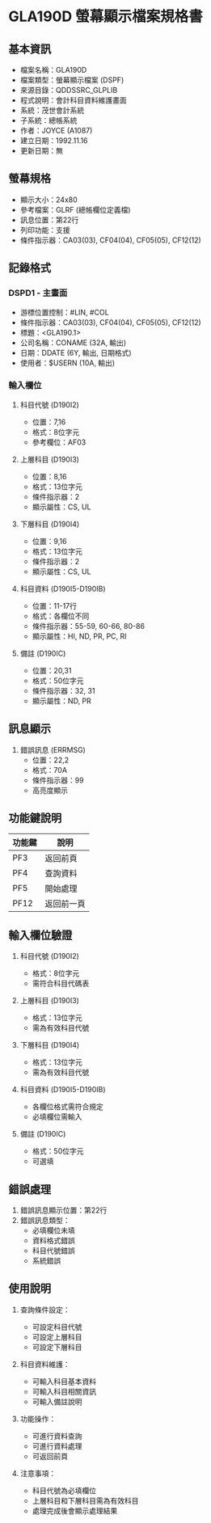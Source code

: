 # GLA190D 螢幕顯示檔案規格書

## 基本資訊
- 檔案名稱：GLA190D
- 檔案類型：螢幕顯示檔案 (DSPF)
- 來源目錄：QDDSSRC_GLPLIB
- 程式說明：會計科目資料維護畫面
- 系統：茂世會計系統
- 子系統：總帳系統
- 作者：JOYCE (A1087)
- 建立日期：1992.11.16
- 更新日期：無

## 螢幕規格
- 顯示大小：24x80
- 參考檔案：GLRF (總帳欄位定義檔)
- 訊息位置：第22行
- 列印功能：支援
- 條件指示器：CA03(03), CF04(04), CF05(05), CF12(12)

## 記錄格式
### DSPD1 - 主畫面
- 游標位置控制：#LIN, #COL
- 條件指示器：CA03(03), CF04(04), CF05(05), CF12(12)
- 標題：<GLA190.1>
- 公司名稱：CONAME (32A, 輸出)
- 日期：DDATE (6Y, 輸出, 日期格式)
- 使用者：$USERN (10A, 輸出)

### 輸入欄位
1. 科目代號 (D190I2)
   - 位置：7,16
   - 格式：8位字元
   - 參考欄位：AF03

2. 上層科目 (D190I3)
   - 位置：8,16
   - 格式：13位字元
   - 條件指示器：2
   - 顯示屬性：CS, UL

3. 下層科目 (D190I4)
   - 位置：9,16
   - 格式：13位字元
   - 條件指示器：2
   - 顯示屬性：CS, UL

4. 科目資料 (D190I5-D190IB)
   - 位置：11-17行
   - 格式：各欄位不同
   - 條件指示器：55-59, 60-66, 80-86
   - 顯示屬性：HI, ND, PR, PC, RI

5. 備註 (D190IC)
   - 位置：20,31
   - 格式：50位字元
   - 條件指示器：32, 31
   - 顯示屬性：ND, PR

## 訊息顯示
1. 錯誤訊息 (ERRMSG)
   - 位置：22,2
   - 格式：70A
   - 條件指示器：99
   - 高亮度顯示

## 功能鍵說明
| 功能鍵 | 說明 |
|-------|------|
| PF3 | 返回前頁 |
| PF4 | 查詢資料 |
| PF5 | 開始處理 |
| PF12 | 返回前一頁 |

## 輸入欄位驗證
1. 科目代號 (D190I2)
   - 格式：8位字元
   - 需符合科目代碼表

2. 上層科目 (D190I3)
   - 格式：13位字元
   - 需為有效科目代號

3. 下層科目 (D190I4)
   - 格式：13位字元
   - 需為有效科目代號

4. 科目資料 (D190I5-D190IB)
   - 各欄位格式需符合規定
   - 必填欄位需輸入

5. 備註 (D190IC)
   - 格式：50位字元
   - 可選填

## 錯誤處理
1. 錯誤訊息顯示位置：第22行
2. 錯誤訊息類型：
   - 必填欄位未填
   - 資料格式錯誤
   - 科目代號錯誤
   - 系統錯誤

## 使用說明
1. 查詢條件設定：
   - 可設定科目代號
   - 可設定上層科目
   - 可設定下層科目

2. 科目資料維護：
   - 可輸入科目基本資料
   - 可輸入科目相關資訊
   - 可輸入備註說明

3. 功能操作：
   - 可進行資料查詢
   - 可進行資料處理
   - 可返回前頁

4. 注意事項：
   - 科目代號為必填欄位
   - 上層科目和下層科目需為有效科目
   - 處理完成後會顯示處理結果 